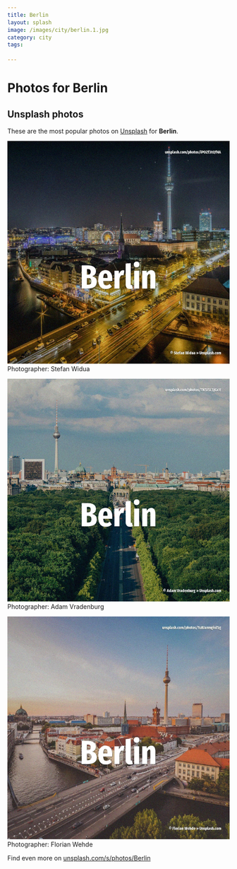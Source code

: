 ```yaml
---
title: Berlin
layout: splash
image: /images/city/berlin.1.jpg
category: city
tags:

---
```

# Photos for Berlin
 
## Unsplash photos
These are the most popular photos on [Unsplash](https://unsplash.com) for **Berlin**.
 
![Berlin](/images/city/berlin.1.jpg)
Photographer:  Stefan Widua
 
![Berlin](/images/city/berlin.2.jpg)
Photographer:  Adam Vradenburg
 
![Berlin](/images/city/berlin.3.jpg)
Photographer:  Florian Wehde
 
Find even more on [unsplash.com/s/photos/Berlin](https://unsplash.com/s/photos/Berlin)
 
